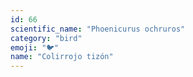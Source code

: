 ```yaml
---
id: 66
scientific_name: "Phoenicurus ochruros"
category: "bird"
emoji: "🐦"
name: "Colirrojo tizón"
---
```

